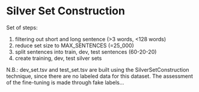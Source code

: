 # Silver Set Construction
Set of steps:
1. filtering out short and long sentence (>3 words, <128 words)
2. reduce set size to MAX_SENTENCES (=25_000)
3. split sentences into train, dev, test sentences (60-20-20)
4. create training, dev, test silver sets

N.B.: dev_set.tsv and test_set.tsv are built using the SilverSetConstruction technique, since there are
no labeled data for this dataset. The assessment of the fine-tuning is made through fake labels...

